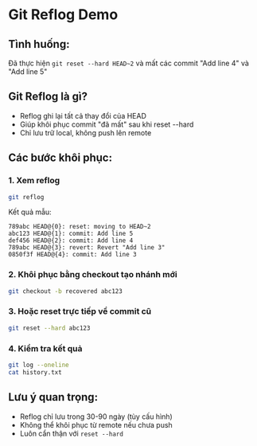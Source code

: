 # Git Reflog Demo

## Tình huống: 
Đã thực hiện `git reset --hard HEAD~2` và mất các commit "Add line 4" và "Add line 5"

## Git Reflog là gì?
- Reflog ghi lại tất cả thay đổi của HEAD
- Giúp khôi phục commit "đã mất" sau khi reset --hard
- Chỉ lưu trữ local, không push lên remote

## Các bước khôi phục:

### 1. Xem reflog
```bash
git reflog
```

Kết quả mẫu:
```
789abc HEAD@{0}: reset: moving to HEAD~2
abc123 HEAD@{1}: commit: Add line 5
def456 HEAD@{2}: commit: Add line 4  
789abc HEAD@{3}: revert: Revert "Add line 3"
0850f3f HEAD@{4}: commit: Add line 3
```

### 2. Khôi phục bằng checkout tạo nhánh mới
```bash
git checkout -b recovered abc123
```

### 3. Hoặc reset trực tiếp về commit cũ
```bash
git reset --hard abc123
```

### 4. Kiểm tra kết quả
```bash
git log --oneline
cat history.txt
```

## Lưu ý quan trọng:
- Reflog chỉ lưu trong 30-90 ngày (tùy cấu hình)
- Không thể khôi phục từ remote nếu chưa push
- Luôn cẩn thận với `reset --hard`